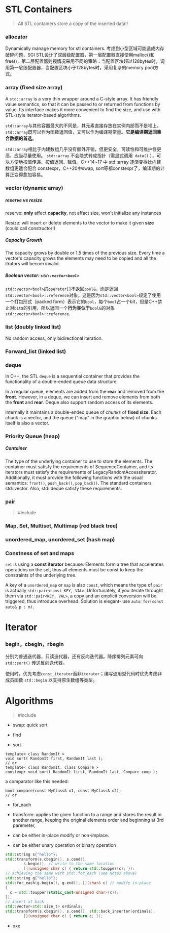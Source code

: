 # STL Containers

> All STL containers store a copy of the inserted data!!

### allocator

Dynamically manage memory for stl containers. 考虑到小型区域可能造成内存破碎问题，SGI STL设计了双层级配置器，第一层配置器直接使用malloc()和free()，第二层配置器则视情况采用不同的策略：当配置区块超过128bytes时，调用第一层级配置器，当配置区块小于128bytes时，采用复杂的memory pool方式。

### array (fixed size array)

A `std::array` is a very thin wrapper around a C-style array. It has friendly value semantics, so that it can be passed to or returned from functions by value. Its interface makes it more convenient to find the size, and use with STL-style iterator-based algorithms.

`std::array`与其他容器最大的不同是，其元素直接存放在实例内部而不是堆上。`std::array`既可以作为函数返回值，又可以作为编译期常量。**它是编译期返回集合数据的首选**。

`std::array`相比于内建数组几乎没有额外开销，但更安全，可读性和可维护性更高，应当尽量使用。 `std::array` 不会隐式转成指针（需显式调用` data()` ），可以方便地按值传递、按值返回、赋值。C++14~17 中 std::array 逐渐变得比内建数组更适合配合 constexpr，C++20中swap, sort等都constexpr了，编译期的计算正变得愈加容易。

### vector (dynamic array)

##### reserve vs resize

reserve: **only** affect **capacity**, not affact size, won't initialize any instances

Resize: will insert or delete elements to the vector to make it given **size** (could call constructor!)

##### Capacity Growth

The capacity grows by double or 1.5 times of the previous size. Every time a vector's capacity grows the elements may need to be copied and all the itrators will becom invalid.

##### Boolean vector: `std::vector<bool>`

`std::vector<bool>`的`operator[]`不返回`bool&`，而是返回`std::vector<bool>::reference`对象。这是因为`std::vector<bool>`规定了使用一个打包形式（packed form）表示它的`bool`，每个`bool`占一个*bit*，但是C++禁止对`bit`s的引用，所以返回一个**行为类似于**`bool&`的对象`std::vector<bool>::reference`.

### list (doubly linked list)

No random access, only bidirectional iteration.

### Forward_list (linked list)

### deque

In C++, the STL `deque` is a sequential container that provides the functionality of a double-ended queue data structure.

In a regular queue, elements are added from the **rear** and removed from the **front**. However, in a deque, we can insert and remove elements from both the **front** and **rear**. Deque also support random access of its elements.

Internally it maintains a double-ended queue of *chunks* of **fixed size**. Each chunk is a vector, and the queue (“map” in the graphic below) of chunks itself is also a vector.

### Priority Queue (heap)

##### Container

The type of the underlying container to use to store the elements. The container must satisfy the requirements of SequenceContainer, and its iterators must satisfy the requirements of LegacyRandomAccessIterator. Additionally, it must provide the following functions with the usual semantics: `front()`, `push_back()`, `pop_back()`. The standard containers std::vector. Also, std::deque satisfy these requirements.

### pair

> \#include <utility>

### Map, Set, Multiset, Multimap (red black tree)



### unordered_map, unordered_set (hash map)



### Constness of set and maps

`set` is using a **const iterator** because: Elements form a tree that accelerates operations on the set, thus all elements must be const to keep the constraints of the underlying tree.

A key of a `unordered_map` or `map` is also `const`, which means the type of `pair` is actually `std::pair<const KEY, VAL>`. Unfortunately, if you iterate throught them via `std::pair<KEY, VAL>`, a copy and an emplicit conversion will be triggered, thus introduce overhead. Solution is elegant- use `auto`: `for(const auto& p : m)`.



# Iterator

### begin，cbegin，rbegin

分别为普通迭代器，只读迭代器，还有反向迭代器。降序排列元素可向 `std::sort()` 传送反向迭代器。

使用时，优先考虑`const_iterator`而非`iterator`；编写通用型代码时优先考虑非成员函数 `std::begin` 以支持原生数组等类型。



# Algorithms

> \#include <algorithm>

- swap: quick sort

- find

- sort

 ```
template< class RandomIt >
void sort( RandomIt first, RandomIt last );
// or
template< class RandomIt, class Compare >
constexpr void sort( RandomIt first, RandomIt last, Compare comp );
 ```

 a comparator like this needed:

 ```
bool compare(const MyClass& o1, const MyClass& o2);
// or 
 
 ```

- for_each

- transform: applies the given function to a range and stores the result in another range, keeping the original elements order and beginning at 3rd paremeter, 

 - can be either in-place modify or non-implace.
 - can be either unary operation or binary operation

 ```c++
 std::string s{"hello"};
 std::transform(s.cbegin(), s.cend(),
         s.begin(), // write to the same location
         [](unsigned char c) { return std::toupper(c); });
 // achieving the same with std::for_each (see Notes above)
 std::string g{"hello"};
 std::for_each(g.begin(), g.end(), [](char& c) // modify in-place
 {
   c = std::toupper(static_cast<unsigned char>(c));
 });
 // insert at back
 std::vector<std::size_t> ordinals;
 std::transform(s.cbegin(), s.cend(), std::back_inserter(ordinals),
         [](unsigned char c) { return c; });
 ```

  

- xxx

